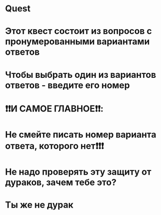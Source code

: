 # Quest
#
# Этот квест состоит из вопросов с пронумерованными вариантами ответов
# Чтобы выбрать один из вариантов ответов - введите его номер
#
# ❗️❗️И САМОЕ ГЛАВНОЕ❗️❗️:
# Не смейте писать номер варианта ответа, которого нет❗️❗️❗️
# Не надо проверять эту защиту от дураков, зачем тебе это?
# Ты же не дурак
